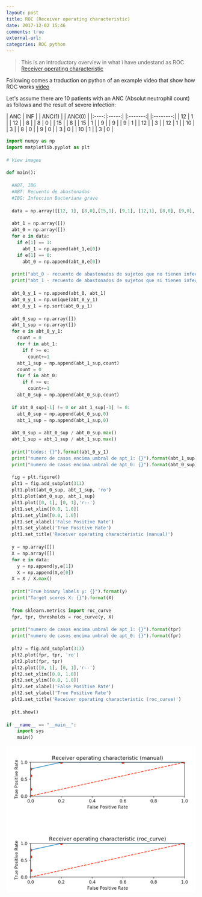 ```yaml
---
layout: post
title: ROC (Receiver operating characteristic)
date: 2017-12-02 15:46
comments: true
external-url:
categories: ROC python
---
```


> This is an introductory overview in what i have undestand as ROC [Receiver operating characteristic](https://en.wikipedia.org/wiki/Receiver_operating_characteristic)

Following comes a traduction on python of an example video that show how ROC works [video](https://www.youtube.com/watch?v=11AbEeCLKOw&t=416s)

Let's assume there are 10 patients with an ANC (Absolut neutrophil count) as follows and the result of severe infection:

| ANC  | INF   |    | ANC(1)  |   | ANC(0)   |
|:----:|:-----:|    |:-------:|   |:--------:|
| 12   | 1     |    |  12     |   |   8      |
| 8    | 0     |    |  15     |   |   8      |
| 15   | 1     |    |  9      |   |   9      |
| 9    | 1     |    |  12     |   |   3      |
| 12   | 1     |    |  10     |   |   3      |
| 8    | 0     |
| 9    | 0     |
| 3    | 0     |
| 10   | 1     |
| 3    | 0     |


```python
import numpy as np
import matplotlib.pyplot as plt 

# View images

def main():    

  #ABT, IBG
  #ABT: Recuento de abastonados
  #IBG: Infeccion Bacteriana grave

  data = np.array([[12, 1], [8,0],[15,1], [9,1], [12,1], [8,0], [9,0], [3,0], [10,1], [3,0]])

  abt_1 = np.array([])
  abt_0 = np.array([])
  for e in data:
    if e[1] == 1:
      abt_1 = np.append(abt_1,e[0])
    if e[1] == 0:
      abt_0 = np.append(abt_0,e[0])

  print("abt_0 - recuento de abastonados de sujetos que no tienen infeccion: {}").format(abt_0)
  print("abt_1 - recuento de abastonados de sujetos que si tienen infeccion: {}").format(abt_1)

  abt_0_y_1 = np.append(abt_0, abt_1)
  abt_0_y_1 = np.unique(abt_0_y_1)
  abt_0_y_1 = np.sort(abt_0_y_1)

  abt_0_sup = np.array([])
  abt_1_sup = np.array([])
  for e in abt_0_y_1:
    count = 0
    for f in abt_1:
      if f >= e:
        count+=1
    abt_1_sup = np.append(abt_1_sup,count)
    count = 0
    for f in abt_0:
      if f >= e:
        count+=1
    abt_0_sup = np.append(abt_0_sup,count)  

  if abt_0_sup[-1] != 0 or abt_1_sup[-1] != 0:
    abt_0_sup = np.append(abt_0_sup,0)
    abt_1_sup = np.append(abt_1_sup,0)

  abt_0_sup = abt_0_sup / abt_0_sup.max()
  abt_1_sup = abt_1_sup / abt_1_sup.max()

  print("todos: {}").format(abt_0_y_1)
  print("numero de casos encima umbral de apt_1: {}").format(abt_1_sup)
  print("numero de casos encima umbral de apt_0: {}").format(abt_0_sup)

  fig = plt.figure()
  plt1 = fig.add_subplot(311)
  plt1.plot(abt_0_sup, abt_1_sup, 'ro')
  plt1.plot(abt_0_sup, abt_1_sup)
  plt1.plot([0, 1], [0, 1],'r--')
  plt1.set_xlim([0.0, 1.0])
  plt1.set_ylim([0.0, 1.0])
  plt1.set_xlabel('False Positive Rate')
  plt1.set_ylabel('True Positive Rate')
  plt1.set_title('Receiver operating characteristic (manual)')

  y = np.array([])
  X = np.array([])
  for e in data:
    y = np.append(y,e[1])
    X = np.append(X,e[0])
  X = X / X.max()

  print("True binary labels y: {}").format(y)
  print("Target scores X: {}").format(X)

  from sklearn.metrics import roc_curve
  fpr, tpr, thresholds = roc_curve(y, X)

  print("numero de casos encima umbral de apt_1: {}").format(tpr)
  print("numero de casos encima umbral de apt_0: {}").format(fpr)

  plt2 = fig.add_subplot(313)
  plt2.plot(fpr, tpr, 'ro')
  plt2.plot(fpr, tpr)
  plt2.plot([0, 1], [0, 1],'r--')
  plt2.set_xlim([0.0, 1.0])
  plt2.set_ylim([0.0, 1.0])
  plt2.set_xlabel('False Positive Rate')
  plt2.set_ylabel('True Positive Rate')
  plt2.set_title('Receiver operating characteristic (roc_curve)')

  plt.show()

if __name__ == "__main__":
    import sys
    main()

```

![result](/assets/roc.png)
